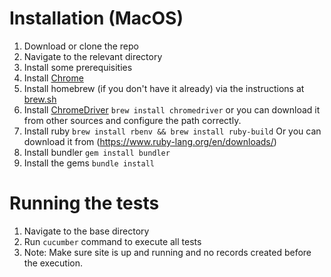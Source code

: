 # Installation (MacOS)

1. Download or clone the repo
2. Navigate to the relevant directory
3. Install some prerequisities
4. Install [Chrome](https://www.google.com/intl/en_uk/chrome/browser/desktop/index.html)
5. Install homebrew (if you don't have it already) via the instructions at [brew.sh](http://brew.sh/)
6. Install [ChromeDriver](https://sites.google.com/a/chromium.org/chromedriver/) `brew install chromedriver` or you can download it from other sources and configure the path correctly.
7. Install ruby `brew install rbenv && brew install ruby-build` Or you can download it from (https://www.ruby-lang.org/en/downloads/) 
8. Install bundler `gem install bundler`
9. Install the gems `bundle install`

# Running the tests

1. Navigate to the base directory
2. Run `cucumber` command to execute all tests
3. Note: Make sure site is up and running and no records created before the execution.
